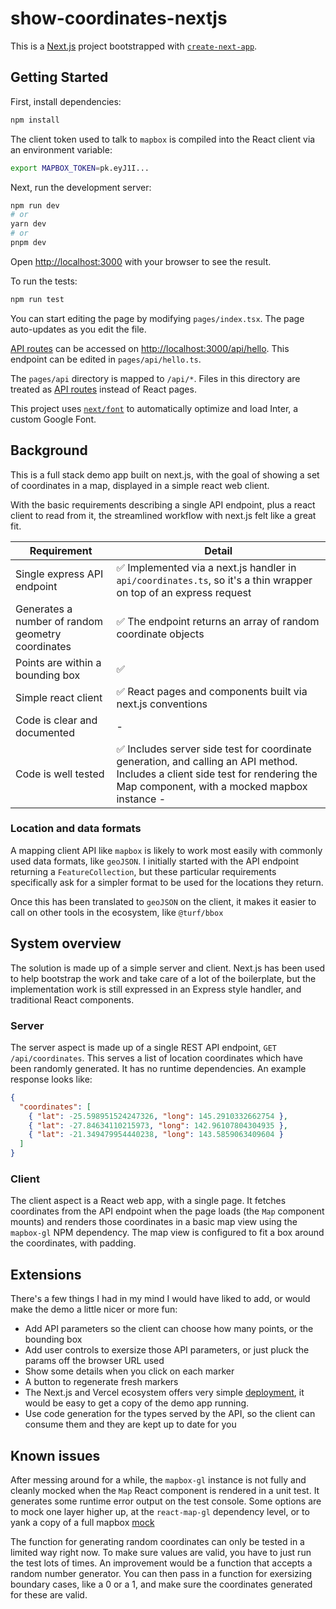 # show-coordinates-nextjs

This is a [Next.js](https://nextjs.org/) project bootstrapped with [`create-next-app`](https://github.com/vercel/next.js/tree/canary/packages/create-next-app).

## Getting Started

First, install dependencies:

```bash
npm install
```

The client token used to talk to `mapbox` is compiled into the React client via an environment variable:

```bash
export MAPBOX_TOKEN=pk.eyJ1I...
```

Next, run the development server:

```bash
npm run dev
# or
yarn dev
# or
pnpm dev
```

Open [http://localhost:3000](http://localhost:3000) with your browser to see the result.

To run the tests:

```bash
npm run test
```

You can start editing the page by modifying `pages/index.tsx`. The page auto-updates as you edit the file.

[API routes](https://nextjs.org/docs/api-routes/introduction) can be accessed on [http://localhost:3000/api/hello](http://localhost:3000/api/hello). This endpoint can be edited in `pages/api/hello.ts`.

The `pages/api` directory is mapped to `/api/*`. Files in this directory are treated as [API routes](https://nextjs.org/docs/api-routes/introduction) instead of React pages.

This project uses [`next/font`](https://nextjs.org/docs/basic-features/font-optimization) to automatically optimize and load Inter, a custom Google Font.

## Background

This is a full stack demo app built on next.js, with the goal of showing a set of coordinates in a map, displayed in a simple react web client.

With the basic requirements describing a single API endpoint, plus a react client to read from it, the streamlined workflow with next.js felt like a great fit.

| Requirement                                       | Detail                                                                                                                                                                          |
| ------------------------------------------------- | ------------------------------------------------------------------------------------------------------------------------------------------------------------------------------- |
| Single express API endpoint                       | ✅ Implemented via a next.js handler in `api/coordinates.ts`, so it's a thin wrapper on top of an express request                                                               |
| Generates a number of random geometry coordinates | ✅ The endpoint returns an array of random coordinate objects                                                                                                                   |
| Points are within a bounding box                  | ✅                                                                                                                                                                              |
| Simple react client                               | ✅ React pages and components built via next.js conventions                                                                                                                     |
| Code is clear and documented                      | -                                                                                                                                                                               |
| Code is well tested                               | ✅ Includes server side test for coordinate generation, and calling an API method. Includes a client side test for rendering the Map component, with a mocked mapbox instance - |

### Location and data formats

A mapping client API like `mapbox` is likely to work most easily with commonly used data formats, like `geoJSON`. I initially started with the API endpoint returning a `FeatureCollection`, but these particular requirements specifically ask for a simpler format to be used for the locations they return.

Once this has been translated to `geoJSON` on the client, it makes it easier to call on other tools in the ecosystem, like `@turf/bbox`

## System overview

The solution is made up of a simple server and client. Next.js has been used to help bootstrap the work and take care of a lot of the boilerplate, but the implementation work is still expressed in an Express style handler, and traditional React components.

### Server

The server aspect is made up of a single REST API endpoint, `GET /api/coordinates`. This serves a list of location coordinates which have been randomly generated. It has no runtime dependencies. An example response looks like:

```json
{
  "coordinates": [
    { "lat": -25.598951524247326, "long": 145.2910332662754 },
    { "lat": -27.84634110215973, "long": 142.96107804304935 },
    { "lat": -21.349479954440238, "long": 143.5859063409604 }
  ]
}
```

### Client

The client aspect is a React web app, with a single page. It fetches coordinates from the API endpoint when the page loads (the `Map` component mounts) and renders those coordinates in a basic map view using the `mapbox-gl` NPM dependency. The map view is configured to fit a box around the coordinates, with padding.

## Extensions

There's a few things I had in my mind I would have liked to add, or would make the demo a little nicer or more fun:

- Add API parameters so the client can choose how many points, or the bounding box
- Add user controls to exersize those API parameters, or just pluck the params off the browser URL used
- Show some details when you click on each marker
- A button to regenerate fresh markers
- The Next.js and Vercel ecosystem offers very simple [deployment](https://nextjs.org/docs/deployment#managed-nextjs-with-vercel), it would be easy to get a copy of the demo app running.
- Use code generation for the types served by the API, so the client can consume them and they are kept up to date for you

## Known issues

After messing around for a while, the `mapbox-gl` instance is not fully and cleanly mocked when the `Map` React component is rendered in a unit test. It generates some runtime error output on the test console. Some options are to mock one layer higher up, at the `react-map-gl` dependency level, or to yank a copy of a full mapbox [mock](https://github.com/visgl/react-map-gl/tree/master/test/src/utils/mapbox-gl-mock)

The function for generating random coordinates can only be tested in a limited way right now. To make sure values are valid, you have to just run the test lots of times. An improvement would be a function that accepts a random number generator. You can then pass in a function for exersizing boundary cases, like a 0 or a 1, and make sure the coordinates generated for these are valid.
